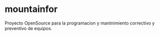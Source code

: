 # mountainfor
Proyecto OpenSource para la programacion y mantnimiento correctivo y preventivo de equipos.
